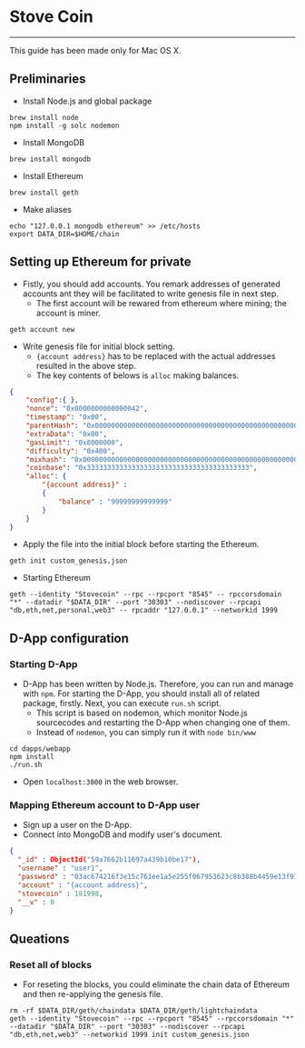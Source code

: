 # Stove Coin
---
This guide has been made only for Mac OS X.

## Preliminaries
  - Install Node.js and global package
``` shell
brew install node
npm install -g solc nodemon
```

  - Install MongoDB

``` shell
brew install mongodb
```

  - Install Ethereum

``` shell
brew install geth
```

  - Make aliases
  
``` shell
echo "127.0.0.1 mongodb ethereum" >> /etc/hosts
export DATA_DIR=$HOME/chain
```
  
## Setting up Ethereum for private
  - Fistly, you should add accounts. You remark addresses of generated accounts ant they will be facilitated to write genesis file in next step.
    - The first account will be rewared from ethereum where mining; the account is miner.
  
``` shell
geth account new
```

  - Write genesis file for initial block setting.
    - `{account address}` has to be replaced with the actual addresses resulted in the above step.
    - The key contents of belows is `alloc` making balances.
  
``` json
{
    "config":{ },
    "nonce": "0x0000000000000042",
	"timestamp": "0x00",
    "parentHash": "0x0000000000000000000000000000000000000000000000000000000000000000",
    "extraData": "0x00",
	"gasLimit": "0x8000000",
	"difficulty": "0x400",
    "mixhash": "0x0000000000000000000000000000000000000000000000000000000000000000",
    "coinbase": "0x3333333333333333333333333333333333333333",
	"alloc": {
		"{account address}" :
		{
			"balance" : "99999999999999"
		}
	}
}

```

  - Apply the file into the initial block before starting the Ethereum.
  
  ```shell
  geth init custom_genesis.json
  ```
  
  - Starting Ethereum
  
  ```shell
  geth --identity "Stovecoin" --rpc --rpcport "8545" -- rpccorsdomain "*" --datadir "$DATA_DIR" --port "30303" --nodiscover --rpcapi "db,eth,net,personal,web3" -- rpcaddr "127.0.0.1" --networkid 1999
  ```

## D-App configuration
### Starting D-App
  - D-App has been written by Node.js. Therefore, you can run and manage with `npm`. For starting the D-App, you should install all of related package, firstly. Next, you can execute `run.sh` script.
    - This script is based on nodemon, which monitor Node.js sourcecodes and restarting the D-App when changing one of them.
    - Instead of `nodemon`, you can simply run it with `node bin/www`

``` shell
cd dapps/webapp
npm install
./run.sh
```

  - Open `localhost:3000` in the web browser.

### Mapping Ethereum account to D-App user
  - Sign up a user on the D-App.
  - Connect into MongoDB and modify user's document.
  
  ```json
{
    "_id" : ObjectId("59a7662b11697a439b10be17"),
    "username" : "user1",
    "password" : "03ac674216f3e15c761ee1a5e255f067953623c8b388b4459e13f978d7c846f4",
    "account" : "{account address}",
    "stovecoin" : 181998,
    "__v" : 0
}
  ```

## Queations
### Reset all of blocks
  - For reseting the blocks, you could eliminate the chain data of Ethereum and then re-applying the genesis file.
  
  ```shell
  rm -rf $DATA_DIR/geth/chaindata $DATA_DIR/geth/lightchaindata
  geth --identity "Stovecoin" --rpc --rpcport "8545" --rpccorsdomain "*" --datadir "$DATA_DIR" --port "30303" --nodiscover --rpcapi "db,eth,net,web3" --networkid 1999 init custom_genesis.json
  ```
